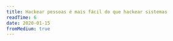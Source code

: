 ```yaml
---
title: Hackear pessoas é mais fácil do que hackear sistemas
readTime: 6
date: 2020-01-15
fromMedium: true
---
```

